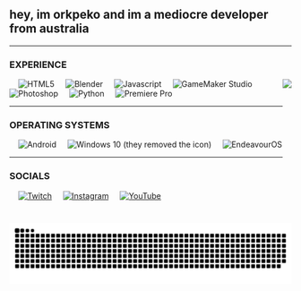 <h2 align="left">hey, im orkpeko and im a mediocre developer from australia</h2>

---

### EXPERIENCE

<div align="left">
  <img align="right" height="150" src="https://c.tenor.com/42udpYSRRQgAAAAC/toro-inoue-doko-demo-issyo.gif6f2d697373796f2e676966"  />
  <img width="12" />
  <img src="https://cdn.simpleicons.org/html5/E34F26" height="30" alt="HTML5"  />
  <img width="12" />
  <img src="https://cdn.simpleicons.org/blender/F5792A" height="30" alt="Blender"  />
  <img width="12" />
  <img src="https://cdn.simpleicons.org/javascript/F7DF1E" height="30" alt="Javascript"  />
  <img width="12" />
  <img src="https://skillicons.dev/icons?i=gamemakerstudio" height="30" alt="GameMaker Studio"  />
  <img width="12" />
  <img src="https://cdn.simpleicons.org/adobephotoshop/31A8FF" height="30" alt="Photoshop"  />
  <img width="12" />
  <img src="https://cdn.simpleicons.org/python/3776AB" height="30" alt="Python"  />
  <img width="12" />
  <img src="https://cdn.simpleicons.org/adobepremierepro/9999FF" height="30" alt="Premiere Pro"  />
</div>

---

### OPERATING SYSTEMS

<div align="left">
  <img width="12" />
  <img src="https://cdn.simpleicons.org/android/3DDC84" height="30" alt="Android"  />
  <img width="12" />
  <img src="https://cdn.simpleicons.org/windows/0078D6" height="30" alt="Windows 10 (they removed the icon)"  />
  <img width="12" />
  <img src="https://cdn.simpleicons.org/endeavouros/7F7FFF" height="30" alt="EndeavourOS"  />
</div>

---

### SOCIALS

<div align="left">
    <img width="12" />
  <a href="https://twitch.tv/orkpeko"><img src="https://cdn.simpleicons.org/twitch/9146FF" height="30" alt="Twitch"  /></a>
    <img width="12" />
  <a href="https://instagram.com/orkpeko"><img src="https://cdn.simpleicons.org/instagram/#E4405F" height="30" alt="Instagram"  /></a>
      <img width="12" />
  <a href="https://youtube.com/orkpeko"><img src="https://cdn.simpleicons.org/youtube/FF0000" height="30" alt="YouTube"  /></a>
</div>

###

<br clear="both">

<img src="https://raw.githubusercontent.com/orkpeko/orkpeko/output/snake.svg" alt="Snake animation" />

###
